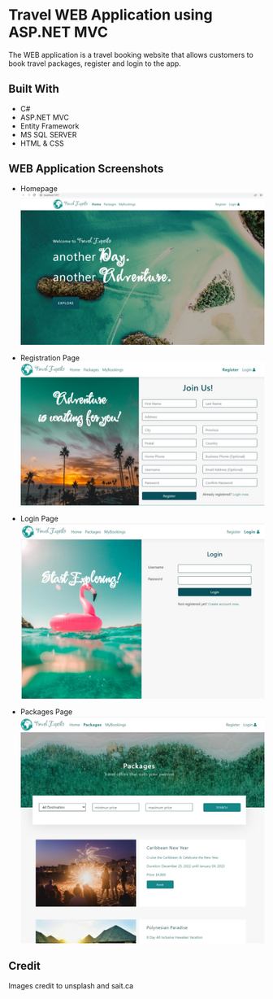 # Travel WEB Application using ASP.NET MVC

The WEB application is a travel booking website that allows customers to book travel packages, register and login to the app.

## Built With
- C#
- ASP.NET MVC
- Entity Framework
- MS SQL SERVER
- HTML & CSS


## WEB Application Screenshots
- Homepage
![Home Page](https://github.com/yves-sait/ASP.NET-MVC-TRAVEL-WEB-APP/blob/master/Screenshots/home.jpg "Home Page")

- Registration Page
![Reg Page](https://github.com/yves-sait/ASP.NET-MVC-TRAVEL-WEB-APP/blob/master/Screenshots/reg.jpg "Reg Page")

- Login Page
![Login Page](https://github.com/yves-sait/ASP.NET-MVC-TRAVEL-WEB-APP/blob/master/Screenshots/login.jpg "Login Page")

- Packages Page
![Login Page](https://github.com/yves-sait/ASP.NET-MVC-TRAVEL-WEB-APP/blob/master/Screenshots/packages.jpg "Login Page")


## Credit
Images credit to unsplash and sait.ca
